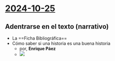 # [2024-10-25](2024-10-25.html) <!-- markmap: foldAll -->

## Adentrarse en el texto (narrativo)
 - La ==Ficha Bibliográfica==
 - Cómo saber si una historia es una buena historia
   - por, **Enrique Páez**
   - [![](https://img.youtube.com/vi/SGksoIFUHBg/0.jpg)](https://youtu.be/SGksoIFUHBg?si=tv9k0t95fdbEgPwT)

